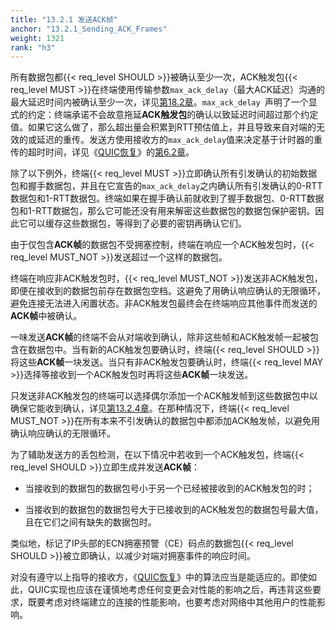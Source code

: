 ```yaml
---
title: "13.2.1 发送ACK帧"
anchor: "13.2.1_Sending_ACK_Frames"
weight: 1321
rank: "h3"
---
```


所有数据包都{{< req_level SHOULD >}}被确认至少一次，ACK触发包{{< req_level MUST >}}在终端使用传输参数`max_ack_delay`（最大ACK延迟）沟通的最大延迟时间内被确认至少一次，详见[第18.2章](#18.2_Transport_Parameter_Definitions)。`max_ack_delay `声明了一个显式的约定：终端承诺不会故意拖延**ACK触发包**的确认以致延迟时间超过那个约定值。如果它这么做了，那么超出量会积累到RTT预估值上，并且导致来自对端的无效的或延迟的重传。发送方使用接收方的`max_ack_delay`值来决定基于计时器的重传的超时时间，详见《[QUIC恢复](../RFC9002_Chinese_Translation)》的[第6.2章](../RFC9002_Chinese_Translation/#6.2_Probe_Timeout)。

除了以下例外，终端{{< req_level MUST >}}立即确认所有引发确认的初始数据包和握手数据包，并且在它宣告的`max_ack_delay`之内确认所有引发确认的0-RTT数据包和1-RTT数据包。终端如果在握手确认前就收到了握手数据包、0-RTT数据包和1-RTT数据包，那么它可能还没有用来解密这些数据包的数据包保护密钥。因此它可以缓存这些数据包，等得到了必要的密钥再确认它们。

由于仅包含**ACK帧**的数据包不受拥塞控制，终端在响应一个ACK触发包时，{{< req_level MUST_NOT >}}发送超过一个这样的数据包。

终端在响应非ACK触发包时，{{< req_level MUST_NOT >}}发送非ACK触发包，即便在接收到的数据包前存在数据包空档。这避免了用确认响应确认的无限循环，避免连接无法进入闲置状态。非ACK触发包最终会在终端响应其他事件而发送的**ACK帧**中被确认。

一味发送**ACK帧**的终端不会从对端收到确认，除非这些帧和ACK触发帧一起被包含在数据包中。当有新的ACK触发包要确认时，终端{{< req_level SHOULD >}}将这些**ACK帧**一块发送。当只有非ACK触发包要确认时，终端{{< req_level MAY >}}选择等接收到一个ACK触发包时再将这些**ACK帧**一块发送。

只发送非ACK触发包的终端可以选择偶尔添加一个ACK触发帧到这些数据包中以确保它能收到确认，详见[第13.2.4章](#13.2.4_Limiting_Ranges_by_Tracking_ACK_Frames)。在那种情况下，终端{{< req_level MUST_NOT >}}在所有本来不引发确认的数据包中都添加ACK触发帧，以避免用确认响应确认的无限循环。

为了辅助发送方的丢包检测，在以下情况中若收到一个ACK触发包，终端{{< req_level SHOULD >}}立即生成并发送**ACK帧**：

* 当接收到的数据包的数据包号小于另一个已经被接收到的ACK触发包的时；

* 当接收到的数据包的数据包号大于已接收到的ACK触发包的数据包号最大值，且在它们之间有缺失的数据包时。

类似地，标记了IP头部的ECN拥塞预警（CE）码点的数据包{{< req_level SHOULD >}}被立即确认，以减少对端对拥塞事件的响应时间。

对没有遵守以上指导的接收方，《[QUIC恢复](../RFC9002_Chinese_Translation)》中的算法应当是能适应的。即使如此，QUIC实现也应该在谨慎地考虑任何变更会对性能的影响之后，再违背这些要求，既要考虑对终端建立的连接的性能影响，也要考虑对网络中其他用户的性能影响。
